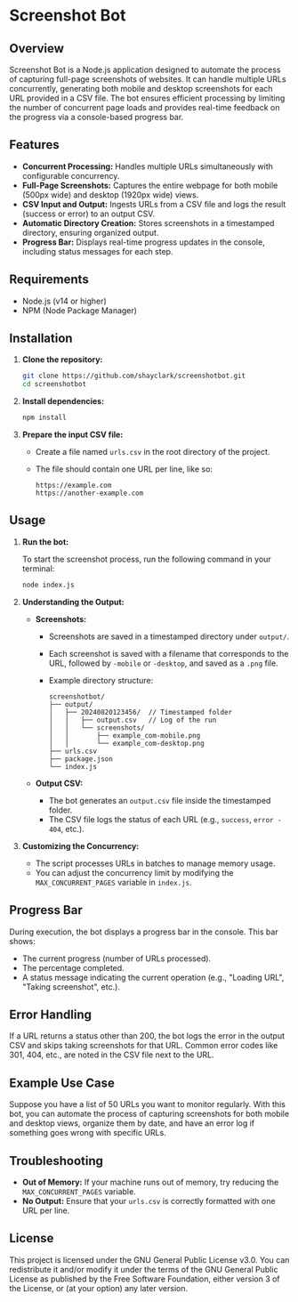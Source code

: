 # Screenshot Bot

## Overview

Screenshot Bot is a Node.js application designed to automate the process of capturing full-page screenshots of websites. It can handle multiple URLs concurrently, generating both mobile and desktop screenshots for each URL provided in a CSV file. The bot ensures efficient processing by limiting the number of concurrent page loads and provides real-time feedback on the progress via a console-based progress bar.

## Features

- **Concurrent Processing:** Handles multiple URLs simultaneously with configurable concurrency.
- **Full-Page Screenshots:** Captures the entire webpage for both mobile (500px wide) and desktop (1920px wide) views.
- **CSV Input and Output:** Ingests URLs from a CSV file and logs the result (success or error) to an output CSV.
- **Automatic Directory Creation:** Stores screenshots in a timestamped directory, ensuring organized output.
- **Progress Bar:** Displays real-time progress updates in the console, including status messages for each step.

## Requirements

- Node.js (v14 or higher)
- NPM (Node Package Manager)

## Installation

1. **Clone the repository:**

   ```bash
   git clone https://github.com/shayclark/screenshotbot.git
   cd screenshotbot
   ```

2. **Install dependencies:**

   ```bash
   npm install
   ```

3. **Prepare the input CSV file:**

   - Create a file named `urls.csv` in the root directory of the project.
   - The file should contain one URL per line, like so:

     ```csv
     https://example.com
     https://another-example.com
     ```

## Usage

1. **Run the bot:**

   To start the screenshot process, run the following command in your terminal:

   ```bash
   node index.js
   ```

2. **Understanding the Output:**

   - **Screenshots:**
     - Screenshots are saved in a timestamped directory under `output/`.
     - Each screenshot is saved with a filename that corresponds to the URL, followed by `-mobile` or `-desktop`, and saved as a `.png` file.
     - Example directory structure:

       ```
       screenshotbot/
       ├── output/
       │   ├── 20240820123456/  // Timestamped folder
       │   │   ├── output.csv   // Log of the run
       │   │   └── screenshots/
       │   │       ├── example_com-mobile.png
       │   │       └── example_com-desktop.png
       ├── urls.csv
       ├── package.json
       └── index.js
       ```

   - **Output CSV:**
     - The bot generates an `output.csv` file inside the timestamped folder.
     - The CSV file logs the status of each URL (e.g., `success`, `error - 404`, etc.).

3. **Customizing the Concurrency:**

   - The script processes URLs in batches to manage memory usage.
   - You can adjust the concurrency limit by modifying the `MAX_CONCURRENT_PAGES` variable in `index.js`.

## Progress Bar

During execution, the bot displays a progress bar in the console. This bar shows:

- The current progress (number of URLs processed).
- The percentage completed.
- A status message indicating the current operation (e.g., "Loading URL", "Taking screenshot", etc.).

## Error Handling

If a URL returns a status other than 200, the bot logs the error in the output CSV and skips taking screenshots for that URL. Common error codes like 301, 404, etc., are noted in the CSV file next to the URL.

## Example Use Case

Suppose you have a list of 50 URLs you want to monitor regularly. With this bot, you can automate the process of capturing screenshots for both mobile and desktop views, organize them by date, and have an error log if something goes wrong with specific URLs.

## Troubleshooting

- **Out of Memory:** If your machine runs out of memory, try reducing the `MAX_CONCURRENT_PAGES` variable.
- **No Output:** Ensure that your `urls.csv` is correctly formatted with one URL per line.


## License

This project is licensed under the GNU General Public License v3.0. You can redistribute it and/or modify it under the terms of the GNU General Public License as published by the Free Software Foundation, either version 3 of the License, or (at your option) any later version.
